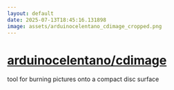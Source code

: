 ```yaml
---
layout: default
date: 2025-07-13T18:45:16.131898
image: assets/arduinocelentano_cdimage_cropped.png
---
```


# [arduinocelentano/cdimage](https://github.com/arduinocelentano/cdimage)

tool for burning pictures onto a compact disc surface
